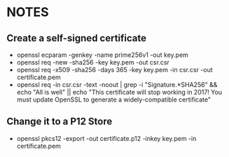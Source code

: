 NOTES
======

## Create a self-signed certificate
* openssl ecparam -genkey -name prime256v1 -out key.pem
* openssl req -new -sha256 -key key.pem -out csr.csr
* openssl req -x509 -sha256 -days 365 -key key.pem -in csr.csr -out certificate.pem
* openssl req -in csr.csr -text -noout | grep -i "Signature.*SHA256" && echo "All is well" || echo "This certificate will stop working in 2017! You must update OpenSSL to generate a widely-compatible certificate"

## Change it to a P12 Store
* openssl pkcs12 -export -out certificate.p12 -inkey key.pem -in certificate.pem
